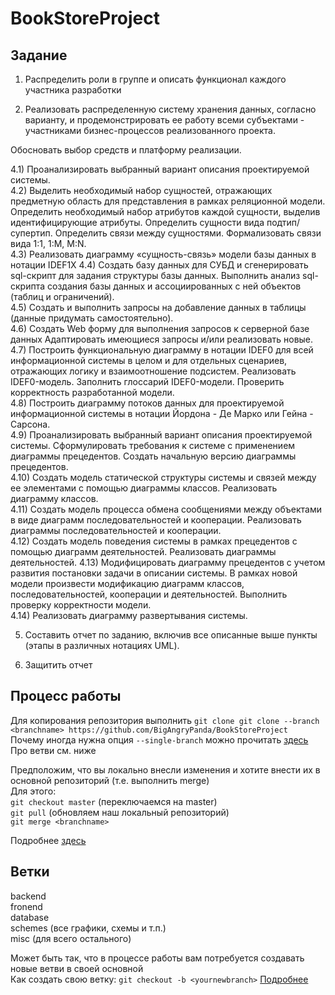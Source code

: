# BookStoreProject  
## Задание  
1) Распределить роли в группе и описать функционал каждого участника разработки   

2) Реализовать распределенную систему хранения данных, согласно варианту, и продемонстрировать ее работу всеми субъектами - участниками бизнес-процессов реализованного проекта.  

Обосновать выбор средств и платформу реализации.  

4.1) Проанализировать выбранный вариант описания проектируемой системы.  
4.2) Выделить необходимый набор сущностей, отражающих предметную область для представления в рамках реляционной модели. Определить необходимый набор атрибутов каждой сущности, выделив идентифицирующие атрибуты. Определить сущности вида подтип/супертип. Определить связи между сущностями. Формализовать связи вида 1:1, 1:M, M:N.  
4.3) Реализовать диаграмму «сущность-связь» модели базы данных в нотации IDEF1X
4.4) Создать базу данных для СУБД и сгенерировать sql-скрипт для задания структуры базы данных. Выполнить анализ sql-скрипта создания базы данных и ассоциированных с ней объектов (таблиц и ограничений).  
4.5) Создать и выполнить запросы на добавление данных в таблицы (данные придумать самостоятельно).  
4.6) Создать Web форму для выполнения запросов к серверной базе данных Адаптировать имеющиеся запросы и/или реализовать новые.  
4.7) Построить функциональную диаграмму в нотации IDEF0 для всей информационной системы в целом и для отдельных сценариев, отражающих логику и взаимоотношение подсистем. Реализовать IDEF0-модель. Заполнить глоссарий IDEF0-модели. Проверить корректность разработанной модели.  
4.8) Построить диаграмму потоков данных для проектируемой информационной системы в нотации Йордона - Де Марко или Гейна - Сарсона.  
4.9) Проанализировать выбранный вариант описания проектируемой системы. Сформулировать требования к системе с применением диаграммы прецедентов. Создать начальную версию диаграммы прецедентов.  
4.10) Создать модель статической структуры системы и связей между ее элементами с помощью диаграммы классов. Реализовать диаграмму классов.  
4.11) Создать модель процесса обмена сообщениями между объектами в виде диаграмм последовательностей и кооперации. Реализовать диаграммы последовательностей и кооперации.  
4.12) Создать модель поведения системы в рамках прецедентов с помощью диаграмм деятельностей. Реализовать диаграммы деятельностей. 
4.13) Модифицировать диаграмму прецедентов с учетом развития постановки задачи в описании системы. В рамках новой модели произвести модификацию диаграмм классов, последовательностей, кооперации и деятельностей. Выполнить проверку корректности модели.  
4.14) Реализовать диаграмму развертывания системы.  

5) Составить отчет по заданию, включив все описанные выше пункты (этапы в различных нотациях UML).  

6) Защитить отчет
## Процесс работы
Для копирования репозитория выполнить `git clone git clone --branch <branchname> https://github.com/BigAngryPanda/BookStoreProject`  
Почему иногда нужна опция `--single-branch` можно прочитать [здесь](https://stackoverflow.com/questions/1911109/how-do-i-clone-a-specific-git-branch)  
Про ветви см. ниже  
  
Предположим, что вы локально внесли изменения и хотите внести их в основной репозиторий (т.е. выполнить merge)  
Для этого:  
`git checkout master` (переключаемся на master)  
`git pull` (обновляем наш локальный репозиторий)  
`git merge <branchname>`  
  
Подробнее [здесь](https://www.git-tower.com/learn/git/faq/git-merge-branch/)

## Ветки
backend  
fronend  
database  
schemes  (все графики, схемы и т.п.)  
misc (для всего остального)  
  
Может быть так, что в процессе работы вам потребуется создавать новые ветви в своей основной  
Как создать свою ветку: `git checkout -b <yournewbranch>` [Подробнее](https://git-scm.com/book/en/v2/Git-Branching-Basic-Branching-and-Merging)